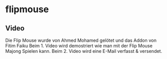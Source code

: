 # flipmouse
## Video 
Die Flip Mouse wurde von Ahmed Mohamed gelötet und das Addon von Fitim Faiku
Beim 1. Video wird demostriert wie man mit der Flip Mouse Majong Spielen kann. 
Beim 2. Video wird eine E-Mail verfasst & versendet.
